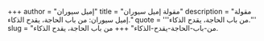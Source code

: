 +++
author = "إميل سيوران"
title = "مقولة إميل سيوران"
description = "مقولة إميل سيوران: من باب الحاجة، يقدح الذكاء."
quote = '''من باب الحاجة، يقدح الذكاء.'''
slug = "من-باب-الحاجة-يقدح-الذكاء"
+++
من باب الحاجة، يقدح الذكاء.
